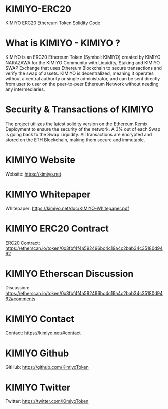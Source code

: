 # KIMIYO-ERC20
KIMIYO ERC20 Ethereum Token Solidity Code

# What is KIMIYO - KIMIYO ?
KIMIYO is an ERC20 Ethereum Token (Symbol: KIMIYO) created by KIMIYO NAKAZAWA for the KIMIYO Community with Liquidity, Staking and KIMIYO SWAP Exchange that uses Ethereum Blockchain to secure transactions and verify the swap of assets.
KIMIYO is decentralized, meaning it operates without a central authority or single administrator, and can be sent directly from user to user on the peer-to-peer Ethereum Network without needing any intermediaries.

# Security & Transactions of KIMIYO
The project utilizes the latest solidity version on the Ethereum Remix Deployment to ensure the security of the network.
A 3% out of each Swap is going back to the Swap Liquidity. All transactions are encrypted and stored on the ETH Blockchain, making them secure and immutable.

# KIMIYO Website
Website: https://kimiyo.net

# KIMIYO Whitepaper
Whitepaper: https://kimiyo.net/doc/KIMIYO-Whitepaper.pdf

# KIMIYO ERC20 Contract
ERC20 Contract: https://etherscan.io/token/0x3fbf4f4a592496bc4c19a4c2bab34c35180d9462

# KIMIYO Etherscan Discussion
Discussion: https://etherscan.io/token/0x3fbf4f4a592496bc4c19a4c2bab34c35180d9462#comments

# KIMIYO Contact
Contact: https://kimiyo.net/#contact

# KIMIYO Github
GitHub: https://github.com/KimiyoToken

# KIMIYO Twitter
Twitter: https://twitter.com/KimiyoToken
